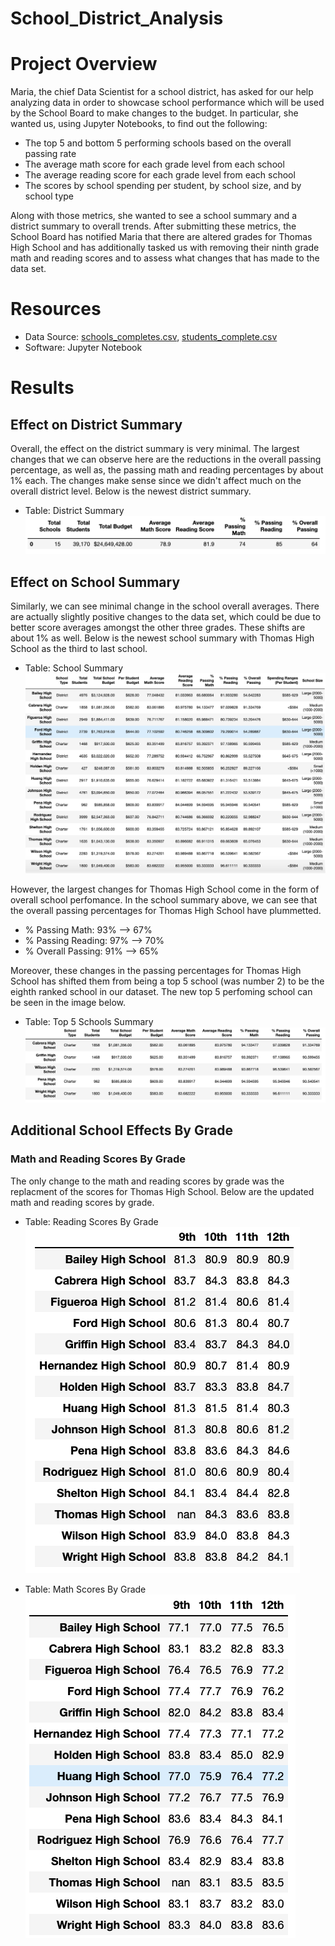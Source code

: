 # School_District_Analysis

# Project Overview 

Maria, the chief Data Scientist for a school district, has asked for our help analyzing data in order to showcase school performance which will be used by the School Board to make changes to the budget. In particular, she wanted us, using Jupyter Notebooks, to find out the following: 

  * The top 5 and bottom 5 performing schools based on the overall passing rate
  * The average math score for each grade level from each school
  * The average reading score for each grade level from each school
  * The scores by school spending per student, by school size, and by school type

Along with those metrics, she wanted to see a school summary and a district summary to overall trends. After submitting these metrics, the School Board has notified Maria that there are altered grades for Thomas High School and has additionally tasked us with removing their ninth grade math and reading scores and to assess what changes that has made to the data set. 

# Resources

* Data Source: [schools_completes.csv](https://github.com/Stewartsl17/School_District_Analysis/blob/master/Resources/students_complete.csv), [students_complete.csv](https://github.com/Stewartsl17/School_District_Analysis/blob/master/Resources/students_complete.csv)
* Software: Jupyter Notebook

# Results

## Effect on District Summary

Overall, the effect on the district summary is very minimal. The largest changes that we can observe here are the reductions in the overall passing percentage, as well as, the passing math and reading percentages by about 1% each. The changes make sense since we didn't affect much on the overall district level. Below is the newest district summary. <br>

* Table: District Summary
![](https://github.com/Stewartsl17/School_District_Analysis/blob/master/Resources/District%20Summary.png)

## Effect on School Summary

Similarly, we can see minimal change in the school overall averages. There are actually slightly positive changes to the data set, which could be due to better score averages amongst the other three grades. These shifts are about 1% as well. Below is the newest school summary with Thomas High School as the third to last school. <br>

* Table: School Summary
![](https://github.com/Stewartsl17/School_District_Analysis/blob/master/Resources/School%20Summary.png)

However, the largest changes for Thomas High School come in the form of overall school perfomance. In the school summary above, we can see that the overall passing percentages for Thomas High School have plummetted. 

* % Passing Math: 93% --> 67%
* % Passing Reading: 97% --> 70% 
* % Overall Passing: 91% --> 65% 

Moreover, these changes in the passing percentages for Thomas High School has shifted them from being a top 5 school (was number 2) to be the eighth ranked school in our dataset. The new top 5 perfoming school can be seen in the image below. 

* Table: Top 5 Schools Summary
![](https://github.com/Stewartsl17/School_District_Analysis/blob/master/Resources/Top%205%20Schools.png)

## Additional School Effects By Grade

### Math and Reading Scores By Grade

The only change to the math and reading scores by grade was the replacment of the scores for Thomas High School. Below are the updated math and reading scores by grade. 

* Table: Reading Scores By Grade <br>
![](https://github.com/Stewartsl17/School_District_Analysis/blob/master/Resources/Reading%20Scores%20By%20Grade.png)

* Table: Math Scores By Grade
![](https://github.com/Stewartsl17/School_District_Analysis/blob/master/Resources/Math%20Scores%20By%20Grade.png)



